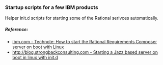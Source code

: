 
### Startup scripts for a few IBM products

Helper init.d scripts for starting some of the Rational serivces automatically.

##### Reference:

 * [ibm.com - Technote: How to start the Rational Requirements Composer server on boot with Linux ](http://www-01.ibm.com/support/docview.wss?uid=swg21425943)
 * [http://blog.strongbackconsulting.com - Starting a Jazz based server on boot in linux with init.d](http://blog.strongbackconsulting.com/2010/04/starting-jazz-based-server-on-boot-in.html)
 